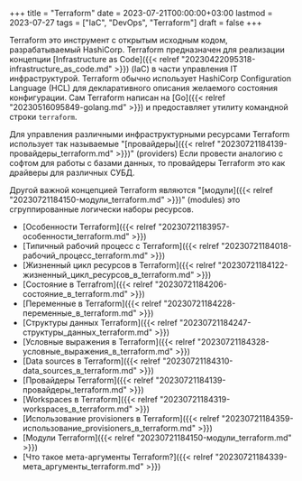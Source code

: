 +++
title = "Terraform"
date = 2023-07-21T00:00:00+03:00
lastmod = 2023-07-27
tags = ["IaC", "DevOps", "Terraform"]
draft = false
+++

Terraform это инструмент с открытым исходным кодом, разрабатываемый HashiCorp. Terraform предназначен для реализации концепции [Infrastructure as Code]({{< relref "20230422095318-infrastructure_as_code.md" >}}) (IaC) в части управления IT инфраструктурой. Terraform обычно использует HashiCorp Configuration Language (HCL) для декларативного описания желаемого состояния конфигурации. Сам Terraform написан на [Go]({{< relref "20230516095849-golang.md" >}}) и предоставляет утилиту командной строки `terraform`.

Для управления различными инфраструктурными ресурсами Terraform использует так называемые "[провайдеры]({{< relref "20230721184139-провайдеры_terraform.md" >}})" (providers) Если провести аналогию с софтом для работы с базами данных, то провайдеры Terraform это как драйверы для различных СУБД.

Другой важной концепцией Terraform являются "[модули]({{< relref "20230721184150-модули_terraform.md" >}})" (modules) это сгруппированные логически наборы ресурсов.

-   [Особенности Terraform]({{< relref "20230721183957-особенности_terraform.md" >}})
-   [Типичный рабочий процесс с Terraform]({{< relref "20230721184018-рабочий_процесс_terraform.md" >}})
-   [Жизненный цикл ресурсов в Terraform]({{< relref "20230721184122-жизненный_цикл_ресурсов_в_terraform.md" >}})
-   [Состояние в Terrafrom]({{< relref "20230721184206-состояние_в_terraform.md" >}})
-   [Переменные в Terraform]({{< relref "20230721184228-переменные_в_terraform.md" >}})
-   [Структуры данных Terraform]({{< relref "20230721184247-структуры_данных_terraform.md" >}})
-   [Условные выражения в Terraform]({{< relref "20230721184328-условные_выражения_в_terraform.md" >}})
-   [Data sources в Terraform]({{< relref "20230721184310-data_sources_в_terraform.md" >}})
-   [Провайдеры Terraform]({{< relref "20230721184139-провайдеры_terraform.md" >}})
-   [Workspaces в Terraform]({{< relref "20230721184319-workspaces_в_terraform.md" >}})
-   [Использование provisioners в Terraform]({{< relref "20230721184359-использование_provisioners_в_terraform.md" >}})
-   [Модули Terraform]({{< relref "20230721184150-модули_terraform.md" >}})
-   [Что такое мета-аргументы Terraform?]({{< relref "20230721184339-мета_аргументы_terraform.md" >}})

